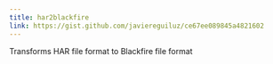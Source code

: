 ```yaml
---
title: har2blackfire
link: https://gist.github.com/javiereguiluz/ce67ee089845a4821602
---
```


Transforms HAR file format to Blackfire file format

